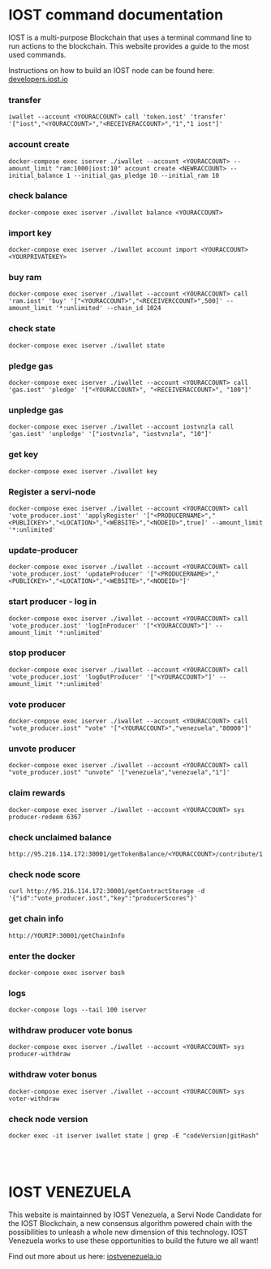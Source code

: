 # IOST command documentation

IOST is a multi-purpose Blockchain that uses a terminal command line to run actions to the blockchain. This website provides a guide to the most used commands.

Instructions on how to build an IOST node can be found here: [developers.iost.io](https://developers.iost.io/docs/en/1-getting-started/Overview.html)

### transfer
````
iwallet --account <YOURACCOUNT> call 'token.iost' 'transfer' '["iost","<YOURACCOUNT>","<RECEIVERACCOUNT>","1","1 iost"]'
````
### account create
````
docker-compose exec iserver ./iwallet --account <YOURACCOUNT> --amount_limit "ram:1000|iost:10" account create <NEWRACCOUNT> --initial_balance 1 --initial_gas_pledge 10 --initial_ram 10
````
### check balance
````
docker-compose exec iserver ./iwallet balance <YOURACCOUNT>
````
### import key
````
docker-compose exec iserver ./iwallet account import <YOURACCOUNT> <YOURPRIVATEKEY>
````
### buy ram
````
docker-compose exec iserver ./iwallet --account <YOURACCOUNT> call 'ram.iost' 'buy' '["<YOURACCOUNT>","<RECEIVERCCOUNT>",500]' --amount_limit '*:unlimited' --chain_id 1024
````

### check state
````
docker-compose exec iserver ./iwallet state
````
### pledge gas
````
docker-compose exec iserver ./iwallet --account <YOURACCOUNT> call 'gas.iost' 'pledge' '["<YOURACCOUNT>", "<RECEIVERACCOUNT>", "100"]'
````
### unpledge gas
````
docker-compose exec iserver ./iwallet --account iostvnzla call 'gas.iost' 'unpledge' '["iostvnzla", "iostvnzla", "10"]'
````
### get key
````
docker-compose exec iserver ./iwallet key
````
### Register a servi-node
````
docker-compose exec iserver ./iwallet --account <YOURACCOUNT> call 'vote_producer.iost' 'applyRegister' '["<PRODUCERNAME>","<PUBLICKEY>","<LOCATION>","<WEBSITE>","<NODEID>",true]' --amount_limit '*:unlimited'
````
### update-producer
````
docker-compose exec iserver ./iwallet --account <YOURACCOUNT> call 'vote_producer.iost' 'updateProducer' '["<PRODUCERNAME>","<PUBLICKEY>","<LOCATION>","<WEBSITE>","<NODEID>"]'
````
### start producer - log in
````
docker-compose exec iserver ./iwallet --account <YOURACCOUNT> call 'vote_producer.iost' 'logInProducer' '["<YOURACCOUNT>"]' --amount_limit '*:unlimited'
````
### stop producer
````
docker-compose exec iserver ./iwallet --account <YOURACCOUNT> call 'vote_producer.iost' 'logOutProducer' '["<YOURACCOUNT>"]' --amount_limit '*:unlimited'
````

### vote producer
````
docker-compose exec iserver ./iwallet --account <YOURACCOUNT> call "vote_producer.iost" "vote" '["<YOURACCOUNT>","venezuela","80000"]'
````
### unvote producer 
````
docker-compose exec iserver ./iwallet --account <YOURACCOUNT> call "vote_producer.iost" "unvote" '["venezuela","venezuela","1"]'
````
### claim rewards
````
docker-compose exec iserver ./iwallet --account <YOURACCOUNT> sys producer-redeem 6367
````
### check unclaimed balance
````
http://95.216.114.172:30001/getTokenBalance/<YOURACCOUNT>/contribute/1
````

### check node score
````
curl http://95.216.114.172:30001/getContractStorage -d '{"id":"vote_producer.iost","key":"producerScores"}'
````
### get chain info
````
http://YOURIP:30001/getChainInfo
````
### enter the docker
````
docker-compose exec iserver bash
````
### logs
````
docker-compose logs --tail 100 iserver
````
### withdraw producer vote bonus
````
docker-compose exec iserver ./iwallet --account <YOURACCOUNT> sys producer-withdraw
````
### withdraw voter bonus
````
docker-compose exec iserver ./iwallet --account <YOURACCOUNT> sys voter-withdraw
````
### check node version
````
docker exec -it iserver iwallet state | grep -E "codeVersion|gitHash"
````
<br>
<br>

# IOST VENEZUELA

This website is maintainned by IOST Venezuela, a Servi Node Candidate for the IOST Blockchain, a new consensus algorithm powered chain with the possibilities to unleash a whole new dimension of this technology. IOST Venezuela works to use these opportunities to build the future we all want!

Find out more about us here: [iostvenezuela.io](https://eosvenezuela.io/IOSTVenezuela.html)
